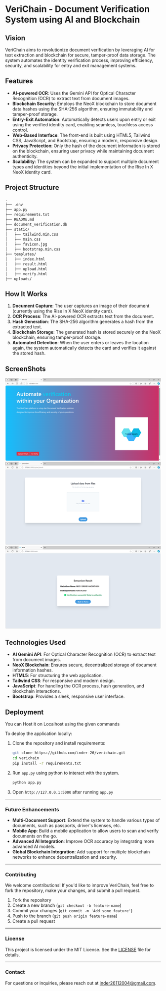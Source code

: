 # **VeriChain** - Document Verification System using AI and Blockchain

## **Vision**
VeriChain aims to revolutionize document verification by leveraging AI for text extraction and blockchain for secure, tamper-proof data storage. The system automates the identity verification process, improving efficiency, security, and scalability for entry and exit management systems.

## **Features**
- **AI-powered OCR**: Uses the Gemini API for Optical Character Recognition (OCR) to extract text from document images.
- **Blockchain Security**: Employs the NeoX blockchain to store document data hashes using the SHA-256 algorithm, ensuring immutability and tamper-proof storage.
- **Entry-Exit Automation**: Automatically detects users upon entry or exit using the verified identity card, enabling seamless, touchless access control.
- **Web-Based Interface**: The front-end is built using HTML5, Tailwind CSS, JavaScript, and Bootstrap, ensuring a modern, responsive design.
- **Privacy Protection**: Only the hash of the document information is stored on the blockchain, ensuring user privacy while maintaining document authenticity.
- **Scalability**: The system can be expanded to support multiple document types and identities beyond the initial implementation of the Rise In X NeoX identity card.

## **Project Structure**
```
.
├── .env
├── app.py
├── requirements.txt
├── README.md
├── document_verification.db
├── static/
│   ├── tailwind.min.css
│   ├── main.css
│   ├── favicon.jpg
│   ├── bootstrap.min.css
├── templates/
│   ├── index.html
│   ├── result.html
│   ├── upload.html
│   ├── verify.html
├── uploads/
```

## **How It Works**
1. **Document Capture**: The user captures an image of their document (currently using the Rise In X NeoX identity card).
2. **OCR Process**: The AI-powered OCR extracts text from the document.
3. **Hash Generation**: The SHA-256 algorithm generates a hash from the extracted text.
4. **Blockchain Storage**: The generated hash is stored securely on the NeoX blockchain, ensuring tamper-proof storage.
5. **Automated Detection**: When the user enters or leaves the location again, the system automatically detects the card and verifies it against the stored hash.

## **ScreenShots**
![Image 3](./images/img3.png)
![Image 2](./images/img2.png)
![Image 1](./images/img1.png)

## **Technologies Used**
- **AI Gemini API**: For Optical Character Recognition (OCR) to extract text from document images.
- **NeoX Blockchain**: Ensures secure, decentralized storage of document information hashes.
- **HTML5**: For structuring the web application.
- **Tailwind CSS**: For responsive and modern design.
- **JavaScript**: For handling the OCR process, hash generation, and blockchain interactions.
- **Bootstrap**: Provides a sleek, responsive user interface.

## **Deployment**
You can Host it on Localhost
using the given commands

To deploy the application locally:

1. Clone the repository and install requirements:
   ```bash
   git clone https://github.com/inder-26/verichain.git
   cd verichain
   pip install -r requirements.txt
   ```
2. Run `app.py` using python to interact with the system.
   ```bash
   python app.py
   ```
3. Open `http://127.0.0.1:5000` after running `app.py`

---

### **Future Enhancements**
- **Multi-Document Support**: Extend the system to handle various types of documents, such as passports, driver's licenses, etc.
- **Mobile App**: Build a mobile application to allow users to scan and verify documents on the go.
- **Advanced AI Integration**: Improve OCR accuracy by integrating more advanced AI models.
- **Global Blockchain Integration**: Add support for multiple blockchain networks to enhance decentralization and security.

---

### **Contributing**
We welcome contributions! If you'd like to improve VeriChain, feel free to fork the repository, make your changes, and submit a pull request.

1. Fork the repository
2. Create a new branch (`git checkout -b feature-name`)
3. Commit your changes (`git commit -m 'Add some feature'`)
4. Push to the branch (`git push origin feature-name`)
5. Create a pull request

---

### **License**
This project is licensed under the MIT License. See the [LICENSE](LICENSE) file for details.

---

### **Contact**
For questions or inquiries, please reach out at [inder26112004@gmail.com](mailto:inder26112004@gmail.com).
